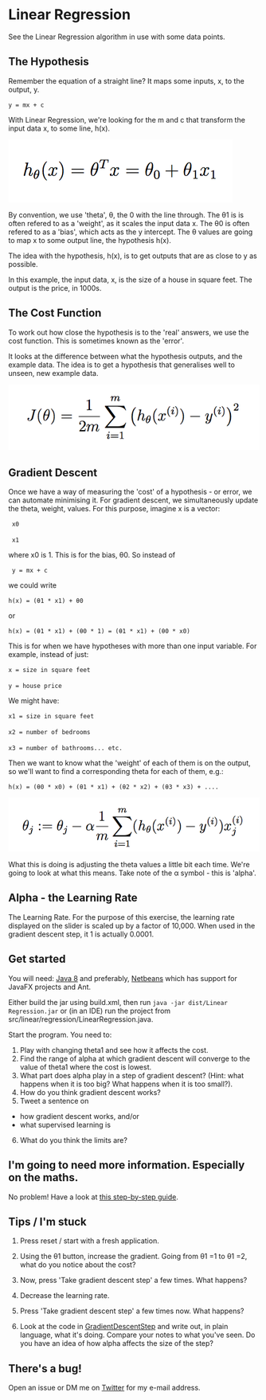 # Linear Regression

See the Linear Regression algorithm in use with some data points.

## The Hypothesis

Remember the equation of a straight line? It maps some inputs, x, to the output, y.

    y = mx + c

With Linear Regression, we're looking for the m and c that transform the input data x, to some line, h(x).

![](https://github.com/katharinebeaumont/Linear-Regression/blob/master/src/resources/images/hypothesis.png)

By convention, we use 'theta', θ, the 0 with the line through. The θ1 is is often refered to as a 'weight', as it scales the input data x. The θ0 is often refered to as a 'bias', which acts as the y intercept.
The θ values are going to map x to some output line, the hypothesis h(x). 

The idea with the hypothesis, h(x), is to get outputs that are as close to y as possible.

In this example, the input data, x, is the size of a house in square feet.
The output is the price, in 1000s.

## The Cost Function

To work out how close the hypothesis is to the 'real' answers, we use the cost function. This is sometimes known as the 'error'.

It looks at the difference between what the hypothesis outputs, and the example data. The idea is to get a hypothesis that generalises well to unseen, new example data.

![](https://github.com/katharinebeaumont/Linear-Regression/blob/master/src/resources/images/cost.png)

## Gradient Descent

Once we have a way of measuring the 'cost' of a hypothesis - or error, we can automate minimising it.
For gradient descent, we simultaneously update the theta, weight, values. 
For this purpose, imagine x is a vector:

     x0 
  
     x1

where x0 is 1. This is for the bias, θ0. So instead of 

     y = mx + c

we could write

    h(x) = (θ1 * x1) + θ0

or

    h(x) = (θ1 * x1) + (θ0 * 1) = (θ1 * x1) + (θ0 * x0)

This is for when we have hypotheses with more than one input variable. For example, instead of just:

    x = size in square feet

    y = house price

We might have:

    x1 = size in square feet

    x2 = number of bedrooms

    x3 = number of bathrooms... etc.

Then we want to know what the 'weight' of each of them is on the output, so we'll want to find a corresponding theta for each of them, e.g.:

    h(x) = (θ0 * x0) + (θ1 * x1) + (θ2 * x2) + (θ3 * x3) + ....


![](https://github.com/katharinebeaumont/Linear-Regression/blob/master/src/resources/images/Gradient%20descent.png)

What this is doing is adjusting the theta values a little bit each time. We're going to look at what this means.
Take note of the α symbol - this is 'alpha'.

## Alpha - the Learning Rate

The Learning Rate. For the purpose of this exercise, the learning rate displayed on
the slider is scaled up by a factor of 10,000. When used in the gradient descent step, it
1 is actually 0.0001.

## Get started

You will need: [Java 8](http://www.oracle.com/technetwork/java/javase/downloads/jdk8-downloads-2133151.html) and preferably, [Netbeans](https://netbeans.org/) which has support for JavaFX projects and Ant.

Either build the jar using build.xml, then run `java -jar dist/Linear Regression.jar` or (in an IDE) run the project from src/linear/regression/LinearRegression.java.

Start the program. You need to:
1. Play with changing theta1 and see how it affects the cost.
2. Find the range of alpha at which gradient descent will converge to the value of 
theta1 where the cost is lowest.
3. What part does alpha play in a step of gradient descent? (Hint: what happens when it is too big? What happens when it is too small?).
4. How do you think gradient descent works? 
5. Tweet a sentence on 
 - how gradient descent works, and/or
 - what supervised learning is
6. What do you think the limits are?

## I'm going to need more information. Especially on the maths.

No problem! Have a look at [this step-by-step guide](https://github.com/katharinebeaumont/Linear-Regression/blob/master/src/resources/Linear%20Regression%20notes.pdf).

## Tips / I'm stuck

1. Press reset / start with a fresh application.

2. Using the θ1 button, increase the gradient. Going from θ1 =1 to θ1 =2, what do you notice about the cost?

3. Now, press 'Take gradient descent step' a few times. What happens? 

4. Decrease the learning rate.

5. Press 'Take gradient descent step' a few times now. What happens? 

6. Look at the code in [GradientDescentStep](https://github.com/katharinebeaumont/Linear-Regression/blob/master/src/linear/regression/calculations/GradientDescentStep.java) and write out, in plain language, what it's doing.
Compare your notes to what you've seen. Do you have an idea of how alpha affects the size of the step? 

## There's a bug!

Open an issue or DM me on [Twitter](https://twitter.com/katharineCodes) for my e-mail address.
